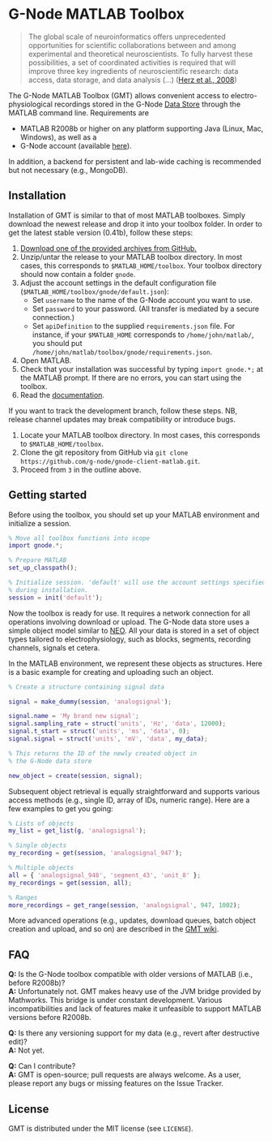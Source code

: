 # G-Node MATLAB Toolbox

> The global scale of neuroinformatics offers unprecedented
> opportunities for scientific collaborations between and among
> experimental and theoretical neuroscientists. To fully harvest these
> possibilities, a set of coordinated activities is required that will
> improve three key ingredients of neuroscientific research: data
> access, data storage, and data analysis (...) ([Herz et al., 2008](http://www.g-node.org/publications/NN2436.pdf))

The G-Node MATLAB Toolbox (GMT) allows convenient access to electro-physiological
recordings stored in the G-Node [Data Store](http://portal.g-node.org/data) through
the MATLAB command line. Requirements are

* MATLAB R2008b or higher on any platform supporting Java (Linux, Mac, Windows), as well as a
* G-Node account (available [here](http://portal.g-node.org/data)).

In addition, a backend for persistent and lab-wide caching is recommended but
not necessary (e.g., MongoDB).

## Installation

Installation of GMT is similar to that of most MATLAB
toolboxes. Simply download the newest release and drop it into your
toolbox folder. In order to get the latest stable version (0.41b),
follow these steps:

1. [Download one of the provided archives from GitHub.](http://github.com/G-Node/gnode-client-matlab/downloads)
2. Unzip/untar the release to your MATLAB toolbox directory. In most cases, this
   corresponds to `$MATLAB_HOME/toolbox`. Your toolbox directory should now contain
   a folder `gnode`.
3. Adjust the account settings in the default configuration file
   (`$MATLAB_HOME/toolbox/gnode/default.json`):
   * Set `username` to the name of the G-Node account you want to use.
   * Set `password` to your password. (All transfer is mediated by a secure
     connection.)
   * Set `apiDefinition` to the supplied `requirements.json` file. For instance,
     if your `$MATLAB_HOME` corresponds to `/home/john/matlab/`, you
     should put `/home/john/matlab/toolbox/gnode/requirements.json`.
4. Open MATLAB.
5. Check that your installation was successful by typing `import gnode.*;` at the
   MATLAB prompt. If there are no errors, you can start using the toolbox.
6. Read the [documentation](https://github.com/g-node/gnode-client-matlab/wiki).

If you want to track the development branch, follow these steps. NB,
release channel updates may break compatibility or introduce bugs.

1. Locate your MATLAB toolbox directory. In most cases, this corresponds
   to `$MATLAB_HOME/toolbox`.
2. Clone the git repository from GitHub via
   `git clone https://github.com/g-node/gnode-client-matlab.git`.
3. Proceed from `3` in the outline above.

## Getting started

Before using the toolbox, you should set up your MATLAB environment and initialize a session.

```matlab
% Move all toolbox functions into scope
import gnode.*;

% Prepare MATLAB
set_up_classpath();

% Initialize session. 'default' will use the account settings specified
% during installation.
session = init('default');
```

Now the toolbox is ready for use. It requires a network connection for all
operations involving download or upload. The G-Node data store uses a simple
object model similar to [NEO](http://packages.python.org/neo/). All your data
is stored in a set of object types tailored to electrophysiology, such as blocks,
segments, recording channels, signals et cetera.

In the MATLAB environment, we represent these objects as structures. Here is a
basic example for creating and uploading such an object.

```matlab
% Create a structure containing signal data

signal = make_dummy(session, 'analogsignal');

signal.name = 'My brand new signal';
signal.sampling_rate = struct('units', 'Hz', 'data', 12000);
signal.t_start = struct('units', 'ms', 'data', 0);
signal.signal = struct('units', 'mV', 'data', my_data);

% This returns the ID of the newly created object in
% the G-Node data store

new_object = create(session, signal);
```

Subsequent object retrieval is equally straightforward and supports
various access methods (e.g., single ID, array of IDs, numeric
range). Here are a few examples to get you going:

```matlab
% Lists of objects
my_list = get_list(g, 'analogsignal');

% Single objects
my_recording = get(session, 'analogsignal_947');

% Multiple objects
all = { 'analogsignal_948', 'segment_43', 'unit_8' };
my_recordings = get(session, all);

% Ranges
more_recordings = get_range(session, 'analogsignal', 947, 1002);
```

More advanced operations (e.g., updates, download queues, batch object
creation and upload, and so on) are described in the [GMT wiki](https://github.com/g-node/gnode-client-matlab/wiki).

## FAQ

**Q:** Is the G-Node toolbox compatible with older versions of MATLAB (i.e., before R2008b)?  
**A:** Unfortunately not. GMT makes heavy use of the JVM bridge provided by Mathworks. This
       bridge is under constant development. Various
       incompatibilities and lack of features make it unfeasible to support MATLAB versions
       before R2008b.

**Q:** Is there any versioning support for my data (e.g., revert after destructive edit)?  
**A:** Not yet.

**Q:** Can I contribute?  
**A:** GMT is open-source; pull requests are always welcome. As a user, please report
       any bugs or missing features on the Issue Tracker.

## License

GMT is distributed under the MIT license (see `LICENSE`).